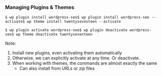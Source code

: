 ### Managing Plugins & Themes

<pre class="fragment-replacement"><code class="hljs lang-bash fragment fade-out" data-fragment-index="0">$ wp plugin install wordpress-seo</code><span class="fragment fade-out" data-fragment-index="3"><code class="hljs lang-bash fragment fade-in" data-fragment-index="0">$ wp plugin install wordpress-seo --activate</code></span><code class="hljs lang-bash fragment fade-in" data-fragment-index="3">$ wp theme install twentyseventeen --activate</code></pre>

<pre class="fragment-replacement fragment" data-fragment-index="1"><code class="hljs lang-bash fragment fade-out" data-fragment-index="2">$ wp plugin activate wordpress-seo</code><span class="fragment fade-out" data-fragment-index="3"><code class="hljs lang-bash fragment fade-in" data-fragment-index="2">$ wp plugin deactivate wordpress-seo</code></span><code class="hljs lang-bash fragment fade-in" data-fragment-index="3">$ wp theme deactivate twentyseventeen</code></pre>

Note:

1. Install new plugins, even activating them automatically
2. Otherwise, we can explicitly activate at any time. Or deactivate.
3. When working with themes, the commands are almost exactly the same
    - Can also install from URLs or zip files
